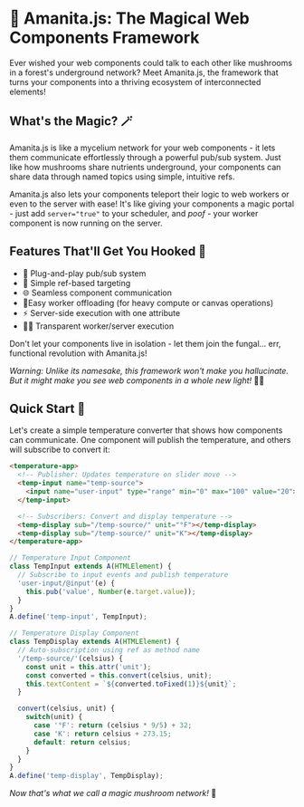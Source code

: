 # 🍄 Amanita.js: The Magical Web Components Framework

Ever wished your web components could talk to each other like mushrooms in a forest's underground network? Meet Amanita.js, the framework that turns your components into a thriving ecosystem of interconnected elements!

## What's the Magic? 🪄

Amanita.js is like a mycelium network for your web components - it lets them communicate effortlessly through a powerful pub/sub system. Just like how mushrooms share nutrients underground, your components can share data through named topics using simple, intuitive refs.

Amanita.js also lets your components teleport their logic to web workers or even to the server with ease! It's like giving your components a magic portal - just add `server="true"` to your scheduler, and *poof* - your worker component is now running on the server.

## Features That'll Get You Hooked 🎣

- 🔌 Plug-and-play pub/sub system
- 🎯 Simple ref-based targeting
- 🌐 Seamless component communication
- 🚀Easy worker offloading (for heavy compute or canvas operations)
- ⚡ Server-side execution with one attribute
- 🧙‍♂️ Transparent worker/server execution

Don't let your components live in isolation - let them join the fungal... err, functional revolution with Amanita.js!

*Warning: Unlike its namesake, this framework won't make you hallucinate. But it might make you see web components in a whole new light!* 🍄✨

## Quick Start 🚀

Let's create a simple temperature converter that shows how components can communicate. One component will publish the temperature, and others will subscribe to convert it:

```html
<temperature-app>
  <!-- Publisher: Updates temperature on slider move -->
  <temp-input name="temp-source">
    <input name="user-input" type="range" min="0" max="100" value="20">
  </temp-input>

  <!-- Subscribers: Convert and display temperature -->
  <temp-display sub="/temp-source/" unit="°F"></temp-display>
  <temp-display sub="/temp-source/" unit="K"></temp-display>
</temperature-app>
```

```javascript
// Temperature Input Component
class TempInput extends A(HTMLElement) {
  // Subscribe to input events and publish temperature
  'user-input/@input'(e) {
    this.pub('value', Number(e.target.value));
  }
}
A.define('temp-input', TempInput);

// Temperature Display Component
class TempDisplay extends A(HTMLElement) {
  // Auto-subscription using ref as method name
  '/temp-source/'(celsius) {
    const unit = this.attr('unit');
    const converted = this.convert(celsius, unit);
    this.textContent = `${converted.toFixed(1)}${unit}`;
  }

  convert(celsius, unit) {
    switch(unit) {
      case '°F': return (celsius * 9/5) + 32;
      case 'K': return celsius + 273.15;
      default: return celsius;
    }
  }
}
A.define('temp-display', TempDisplay);
```

*Now that's what we call a magic mushroom network!* 🍄
